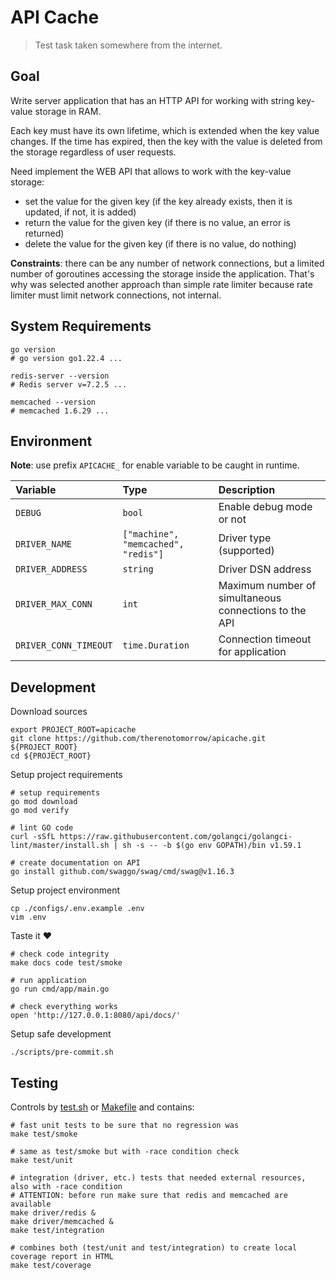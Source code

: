 API Cache
=========

> Test task taken somewhere from the internet.

Goal
----

Write server application that has an HTTP API for working with string key-value storage in RAM.

Each key must have its own lifetime, which is extended when the key value changes.
If the time has expired, then the key with the value is deleted from the storage 
regardless of user requests.

Need implement the WEB API that allows to work with the key-value storage:

 - set the value for the given key (if the key already exists, then it is updated, if not, it is added)
 - return the value for the given key (if there is no value, an error is returned)
 - delete the value for the given key (if there is no value, do nothing)

**Constraints**: there can be any number of network connections, but a limited number 
of goroutines accessing the storage inside the application. That's why was selected another approach than 
simple rate limiter because rate limiter must limit network connections, not internal.

System Requirements
-------------------

```shell
go version
# go version go1.22.4 ...

redis-server --version
# Redis server v=7.2.5 ...

memcached --version
# memcached 1.6.29 ...
```

Environment
-----------

**Note**: use prefix `APICACHE_` for enable variable to be caught in runtime.

| Variable              | Type                                | Description                                           |
|:----------------------|:------------------------------------|:------------------------------------------------------|
| `DEBUG`               | `bool`                              | Enable debug mode or not                              |
| `DRIVER_NAME`         | `["machine", "memcached", "redis"]` | Driver type (supported)                               |
| `DRIVER_ADDRESS`      | `string`                            | Driver DSN address                                    |
| `DRIVER_MAX_CONN`     | `int`                               | Maximum number of simultaneous connections to the API |
| `DRIVER_CONN_TIMEOUT` | `time.Duration`                     | Connection timeout for application                    |

Development
-----------

Download sources

```shell
export PROJECT_ROOT=apicache
git clone https://github.com/therenotomorrow/apicache.git ${PROJECT_ROOT}
cd ${PROJECT_ROOT}
```

Setup project requirements

```shell
# setup requirements
go mod download
go mod verify

# lint GO code
curl -sSfL https://raw.githubusercontent.com/golangci/golangci-lint/master/install.sh | sh -s -- -b $(go env GOPATH)/bin v1.59.1

# create documentation on API
go install github.com/swaggo/swag/cmd/swag@v1.16.3
```

Setup project environment

```shell
cp ./configs/.env.example .env
vim .env
```

Taste it :heart:

```shell
# check code integrity
make docs code test/smoke

# run application
go run cmd/app/main.go

# check everything works
open 'http://127.0.0.1:8080/api/docs/'
```

Setup safe development

```shell
./scripts/pre-commit.sh
```

Testing
-------

Controls by [test.sh](./scripts/test.sh) or [Makefile](./Makefile) and contains:

```shell
# fast unit tests to be sure that no regression was 
make test/smoke

# same as test/smoke but with -race condition check
make test/unit

# integration (driver, etc.) tests that needed external resources, also with -race condition
# ATTENTION: before run make sure that redis and memcached are available
make driver/redis &
make driver/memcached &
make test/integration

# combines both (test/unit and test/integration) to create local coverage report in HTML
make test/coverage
```
